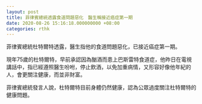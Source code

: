 ```yaml
---
layout: post
title: 菲律賓總統透露食道問題惡化　醫生稱接近癌症第一期
date: 2020-08-26 15:16:18.000000000 +08:00
categories: rthk
---
```


菲律賓總統杜特爾特透露，醫生指他的食道問題惡化，已接近癌症第一期。

現年75歲的杜特爾特，早前承認因為酗酒而患上巴斯雷特食道症，他昨日在電視講話中，指已經遵照醫生吩咐，停止飲酒，以免加重病情，又形容好像他年紀的人，會更關注健康，而並非財富。

菲律賓總統發言人說，杜特爾特目前身體仍然健康，認為公眾過度關注杜特爾特的健康問題。
